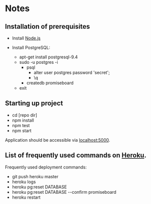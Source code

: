 # Notes

## Installation of prerequisites

- Install [Node.js](https://nodejs.org/en/download)

- Install PostgreSQL:
  - apt-get install postgresql-9.4
  - sudo -u postgres -i
    - psql
      - alter user postgres password 'secret';
      - \q
    - createdb promiseboard
  - exit

## Starting up project

- cd [repo dir]
- npm install
- npm test
- npm start

Application should be accessible via [localhost:5000](http://localhost:5000).

## List of frequently used commands on [Heroku](https://www.heroku.com).

Frequently used deployment commands:

- git push heroku master
- heroku logs
- heroku pg:reset DATABASE
- heroku pg:reset DATABASE --confirm promiseboard
- heroku restart

